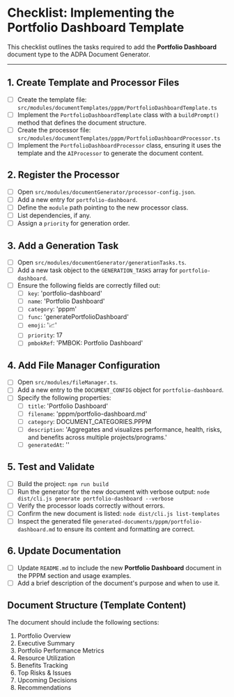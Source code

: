 # Checklist: Implementing the Portfolio Dashboard Template

This checklist outlines the tasks required to add the **Portfolio Dashboard** document type to the ADPA Document Generator.

---

## 1. Create Template and Processor Files
- [ ] Create the template file: `src/modules/documentTemplates/pppm/PortfolioDashboardTemplate.ts`
- [ ] Implement the `PortfolioDashboardTemplate` class with a `buildPrompt()` method that defines the document structure.
- [ ] Create the processor file: `src/modules/documentTemplates/pppm/PortfolioDashboardProcessor.ts`
- [ ] Implement the `PortfolioDashboardProcessor` class, ensuring it uses the template and the `AIProcessor` to generate the document content.

## 2. Register the Processor
- [ ] Open `src/modules/documentGenerator/processor-config.json`.
- [ ] Add a new entry for `portfolio-dashboard`.
- [ ] Define the `module` path pointing to the new processor class.
- [ ] List dependencies, if any.
- [ ] Assign a `priority` for generation order.

## 3. Add a Generation Task
- [ ] Open `src/modules/documentGenerator/generationTasks.ts`.
- [ ] Add a new task object to the `GENERATION_TASKS` array for `portfolio-dashboard`.
- [ ] Ensure the following fields are correctly filled out:
  - [ ] `key`: 'portfolio-dashboard'
  - [ ] `name`: 'Portfolio Dashboard'
  - [ ] `category`: 'pppm'
  - [ ] `func`: 'generatePortfolioDashboard'
  - [ ] `emoji`: '📈'
  - [ ] `priority`: 17
  - [ ] `pmbokRef`: 'PMBOK: Portfolio Dashboard'

## 4. Add File Manager Configuration
- [ ] Open `src/modules/fileManager.ts`.
- [ ] Add a new entry to the `DOCUMENT_CONFIG` object for `portfolio-dashboard`.
- [ ] Specify the following properties:
  - [ ] `title`: 'Portfolio Dashboard'
  - [ ] `filename`: 'pppm/portfolio-dashboard.md'
  - [ ] `category`: DOCUMENT_CATEGORIES.PPPM
  - [ ] `description`: 'Aggregates and visualizes performance, health, risks, and benefits across multiple projects/programs.'
  - [ ] `generatedAt`: ''

## 5. Test and Validate
- [ ] Build the project: `npm run build`
- [ ] Run the generator for the new document with verbose output: `node dist/cli.js generate portfolio-dashboard --verbose`
- [ ] Verify the processor loads correctly without errors.
- [ ] Confirm the new document is listed: `node dist/cli.js list-templates`
- [ ] Inspect the generated file `generated-documents/pppm/portfolio-dashboard.md` to ensure its content and formatting are correct.

## 6. Update Documentation
- [ ] Update `README.md` to include the new **Portfolio Dashboard** document in the PPPM section and usage examples.
- [ ] Add a brief description of the document's purpose and when to use it.

## Document Structure (Template Content)
The document should include the following sections:
1. Portfolio Overview
2. Executive Summary
3. Portfolio Performance Metrics
4. Resource Utilization
5. Benefits Tracking
6. Top Risks & Issues
7. Upcoming Decisions
8. Recommendations
